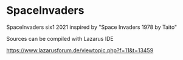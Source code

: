 # SpaceInvaders
SpaceInvaders six1 2021 inspired by "Space Invaders 1978 by Taito"

Sources can be compiled with Lazarus IDE

https://www.lazarusforum.de/viewtopic.php?f=11&t=13459
